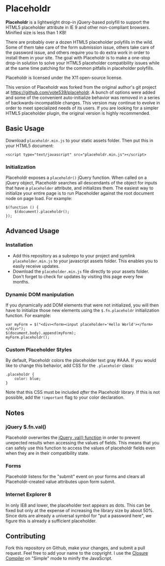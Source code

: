 Placeholdr
==========

**Placeholdr** is a lightweight drop-in jQuery-based polyfill to support the HTML5 placeholder attribute in IE 9 and other non-compliant browsers.  Minified size is less than 1 KB!

There are probably over a dozen HTML5 placeholder polyfills in the wild.  Some of them take care of the form submission issue, others take care of the password issue, and others require you to do extra work in order to install them in your site.  The goal with Placeholdr is to make a one-stop drop-in solution to solve your HTML5 placeholder compatibility issues while at the same time patching for the common pitfalls in placeholder polyfills.

Placeholdr is licensed under the X11 open-source license.

This version of Placeholdr was forked from the original author's git project at https://github.com/vote539/placeholdr. A bunch of options were added and some of the convenient auto-initialize behavior was removed in a series of backwards-incompatible changes. This version may continue to evolve in order to meet specialized needs of its users. If you are looking for a simpler HTML5 placeholder plugin, the original version is highly recommended.

## Basic Usage

Download `placeholdr.min.js` to your static assets folder.  Then put this in your HTML5 document:

    <script type="text/javascript" src="placeholdr.min.js"></script>

### Initialization

Placeholdr exposes a `placeholdr()` jQuery function.  When called on a jQuery object, Placeholdr searches all descendants of the object for inputs that have a `placeholder` attribute, and initializes them. The easiest way to initialize your entire page is to run Placeholder against the root document node on page load. For example:

    $(function () {
        $(document).placeholdr();
    });

## Advanced Usage

### Installation

- Add this repository as a subrepo to your project and symlink `placeholder.min.js` to your javascript assets folder.  This enables you to easily receive updates.
- Download the `placeholder.min.js` file directly to your assets folder.  Don't forget to check for updates by visiting this page every few months.

### Dynamic DOM manipulation

If you dynamically add DOM elements that were not initialized, you will then have to initialize those new elements using the ``$.fn.placeholdr`` initialization function. For example:

    var myForm = $("<div><form><input placeholder='Hello World'></form></div>");
    $(document.body).append(myForm);
    myForm.placeholdr();

### Custom Placeholder Styles

By default, Placeholdr colors the placeholder text gray #AAA.  If you would like to change this behavior, add CSS for the `.placeholdr` class:

    .placeholdr {
        color: blue;
    }

Note that this CSS must be included *after* the Placeholdr library.  If this is not possible, add the `!important` flag to your color declaration.

## Notes

### jQuery $.fn.val()

Placeholdr overwrites the [jQuery .val() function](http://api.jquery.com/val/) in order to prevent unepected results when accessing the values of fields.  This means that you can safely use this function to access the values of placeholdr fields even when they are in their compatibility state.

### Forms

Placeholdr listens for the "submit" event on your forms and clears all Placeholdr-created value attributes upon form submit.

### Internet Explorer 8

In only IE8 and lower, the placeholder text appears as dots.  This can be fixed but only at the expense of increasing the library size by about 50%.  Since dots are already a universal symbol for "put a password here", we figure this is already a sufficient placeholder.

## Contributing

Fork this repository on Github, make your changes, and submit a pull request.  Feel free to add your name to the copyright.  I use the [Closure Compiler](http://closure-compiler.appspot.com/home) on "Simple" mode to minify the JavaScript.
